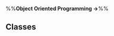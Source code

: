 <link rel="stylesheet" href="{{baseUrl}}/css/textbook.css">

<div class="website-content">

%%**Object Oriented Programming &rarr;**%%

## Classes

<div id="main">

<include src="basic/embed.md" />
<include src="classLevelMembers/embed.md" />
<include src="enumerations/embed.md" />

</div>

</div>
